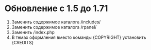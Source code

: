 Обновление с 1.5 до 1.71
========================

1. Заменить содержимое каталога /includes/
2. Заменить содержимое каталога /rpanel/
3. Заменить /index.php
4. В темах оформления вместо команды {COPYRIGHT} установить {CREDITS}
